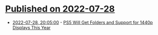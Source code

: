 # [Published on 2022-07-28](index.md)

* [2022-07-28, 20:05:00](https://games.slashdot.org/story/22/07/28/1842216/ps5-will-get-folders-and-support-for-1440p-displays-this-year?utm_source=rss1.0mainlinkanon&utm_medium=feed) - [PS5 Will Get Folders and Support for 1440p Displays This Year](https://games.slashdot.org/story/22/07/28/1842216/ps5-will-get-folders-and-support-for-1440p-displays-this-year?utm_source=rss1.0mainlinkanon&utm_medium=feed)
